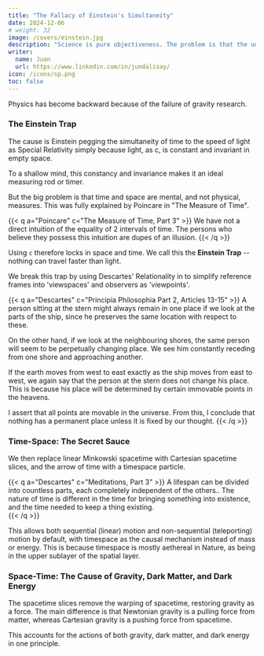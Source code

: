 ```yaml
---
title: "The Fallacy of Einstein's Simultaneity"
date: 2024-12-06
# weight: 32
image: /covers/einstein.jpg
description: "Science is pure objectiveness. The problem is that the universe is subjective and its core is actually paradoxical"
writer:
  name: Juan
  url: https://www.linkedin.com/in/jundalisay/
icon: /icons/sp.png
toc: false
---
```




Physics has become backward because of the failure of gravity research. 


### The Einstein Trap

The cause is Einstein pegging the simultaneity of time to the speed of light as Special Relativity simply because light, as c, is constant and invariant in empty space.

To a shallow mind, this constancy and invariance makes it an ideal measuring rod or timer. 

But the big problem is that time and space are mental, and not physical, measures. This was fully explained by Poincare in "The Measure of Time".

{{< q a="Poincare" c="The Measure of Time, Part 3" >}}
We have not a direct intuition of the equality of 2 intervals of time. The persons who believe they possess this intuition are dupes of an illusion.
{{< /q >}}

Using `c` therefore locks in space and time. We call this the **Einstein Trap** -- nothing can travel faster than light. 

We break this trap by using Descartes' Relationality in  to simplify reference frames into 'viewspaces' and observers as 'viewpoints'.

{{< q a="Descartes" c="Principia Philosophia Part 2, Articles 13-15" >}}
A person sitting at the stern might always remain in one place if we look at the parts of the ship, since he preserves the same location with respect to these.

On the other hand, if we look at the neighbouring shores, the same person will seem to be perpetually changing place. We see him constantly receding from one shore and approaching another.

If the earth moves from west to east exactly as the ship moves from east to west, we again say that the person at the stern does not change his place. This is because his place will be determined by certain immovable points in the heavens.

I assert that all points are movable in the universe. From this, I conclude that nothing has a permanent place unless it is fixed by our thought.
{{< /q >}}


### Time-Space: The Secret Sauce

We then replace linear Minkowski spacetime with Cartesian spacetime slices, and the arrow of time with a timespace particle.

{{< q a="Descartes" c="Meditations, Part 3" >}}
A lifespan can be divided into countless parts, each completely independent of the others.. The nature of time is different in the time for bringing something into existence, and the time needed to keep a thing existing.      
{{< /q >}}

This allows both sequential (linear) motion and non-sequential (teleporting) motion by default, with timespace as the causal mechanism instead of mass or energy. This is because timespace is mostly aethereal in Nature, as being in the upper sublayer of the spatial layer.  


### Space-Time: The Cause of Gravity, Dark Matter, and Dark Energy

The spacetime slices remove the warping of spacetime, restoring gravity as a force. The main difference is that Newtonian gravity is a pulling force from matter, whereas Cartesian gravity is a pushing force from spacetime.

This accounts for the actions of both gravity, dark matter, and dark energy in one principle. 

<!-- are similar to the spacetime of Einstein  -->